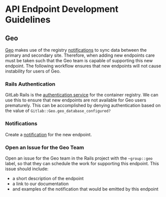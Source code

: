 # API Endpoint Development Guidelines

## Geo

[Geo](https://docs.gitlab.com/ee/administration/geo/) makes use of the registry
[notifications](spec/gitlab/notifications.md) to sync data between the
primary and secondary site. Therefore, when adding new endpoints care must be
taken such that the Geo team is capable of supporting this new endpoint. The
following workflow ensures that new endpoints will not cause instability for
users of Geo.

### Rails Authentication

GitLab Rails is the [authentication service](https://distribution.github.io/distribution/spec/auth/token/)
for the container registry. We can use this to ensure that new endpoints are not
available for Geo users prematurely. This can be accomplished by denying
authentication based on the value of `Gitlab::Geo.geo_database_configured?` 

### Notifications

Create a [notification](spec/gitlab/notifications.md) for the new endpoint.

### Open an Issue for the Geo Team

Open an issue for the Geo team in the Rails project with the `~group::geo` label,
so that they can schedule the work for supporting this endpoint. This issue
should include:

- a short description of the endpoint
- a link to our documentation
- and examples of the notification that would be emitted by this endpoint
